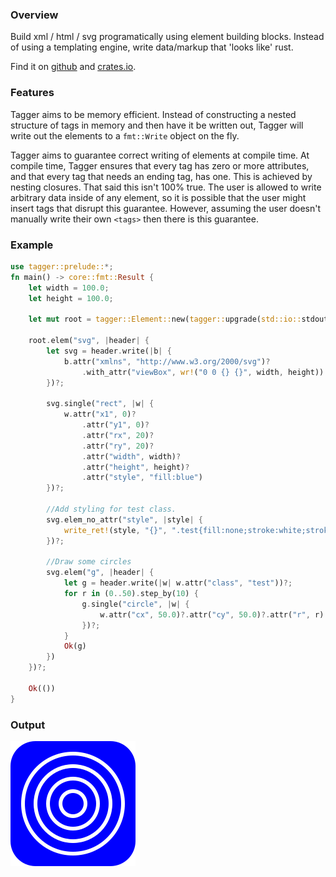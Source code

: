 ### Overview

Build xml / html / svg programatically using element building blocks.
Instead of using a templating engine, write data/markup that 'looks like' rust.

Find it on [github](https://github.com/tiby312/tagger) and [crates.io](https://crates.io/crates/tagger).

### Features

Tagger aims to be memory efficient. Instead of constructing a nested structure of tags in memory and then have it be written out,
Tagger will write out the elements to a `fmt::Write` object on the fly. 

Tagger aims to guarantee correct writing of elements at compile time. At compile time, Tagger ensures that
every tag has zero or more attributes, and that every tag that needs an ending tag, has one. This is achieved
by nesting closures. That said this isn't 100% true. The user is allowed to write arbitrary data inside of any element,
so it is possible that the user might insert tags that disrupt this guarantee. However, assuming the user doesn't
manually write their own `<tags>` then there is this guarantee.


### Example

```rust
use tagger::prelude::*;
fn main() -> core::fmt::Result {
    let width = 100.0;
    let height = 100.0;

    let mut root = tagger::Element::new(tagger::upgrade(std::io::stdout()));

    root.elem("svg", |header| {
        let svg = header.write(|b| {
            b.attr("xmlns", "http://www.w3.org/2000/svg")?
                .with_attr("viewBox", wr!("0 0 {} {}", width, height))
        })?;

        svg.single("rect", |w| {
            w.attr("x1", 0)?
                .attr("y1", 0)?
                .attr("rx", 20)?
                .attr("ry", 20)?
                .attr("width", width)?
                .attr("height", height)?
                .attr("style", "fill:blue")
        })?;

        //Add styling for test class.
        svg.elem_no_attr("style", |style| {
            write_ret!(style, "{}", ".test{fill:none;stroke:white;stroke-width:3}")
        })?;

        //Draw some circles
        svg.elem("g", |header| {
            let g = header.write(|w| w.attr("class", "test"))?;
            for r in (0..50).step_by(10) {
                g.single("circle", |w| {
                    w.attr("cx", 50.0)?.attr("cy", 50.0)?.attr("r", r)
                })?;
            }
            Ok(g)
        })
    })?;

    Ok(())
}

```




### Output


<img src="./assets/svg_example.svg" alt="demo">
